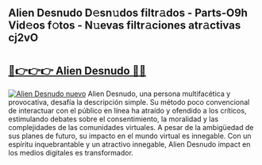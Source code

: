 ## Alien Desnudo D𝚎sn𝚞dos filtr𝚊dos - Parts-O9h Vid𝚎os f𝚘tos - N𝚞evas filtr𝚊ciones atr𝚊ctivas cj2vO

# <h2><a href="http://mb6rey.tromn.icu/?c=Alien+Desnudo">🔗👉👉👉 Alien Desnudo 🔗🔗</a></h2>

[![Alien Desnudo nuevo](https://i.imgur.com/pEAQMta.gif)](http://mb6rey.tromn.icu/?c=Alien+Desnudo)
Alien Desnudo, una persona multifacética y provocativa, desafía la descripción simple. Su método poco convencional de interactuar con el público en línea ha atraído y ofendido a los críticos, estimulando debates sobre el consentimiento, la moralidad y las complejidades de las comunidades virtuales. A pesar de la ambigüedad de sus planes de futuro, su impacto en el mundo virtual es innegable. Con un espíritu inquebrantable y un atractivo innegable, Alien Desnudo impact en los medios digitales es transformador.
